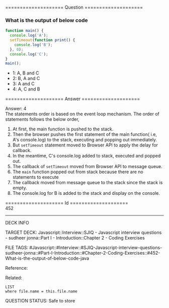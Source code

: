 ==================== Question ====================  

### What is the output of below code

```javascript
function main() {
  console.log('A');
  setTimeout(function print() {
    console.log('B');
  }, 0);
  console.log('C');
}
main();
```

- 1: A, B and C
- 2: B, A and C
- 3: A and C
- 4: A, C and B  

==================== Answer ====================  

Answer: 4  
The statements order is based on the event loop mechanism. The order of
statements follows the below order,

1. At first, the main function is pushed to the stack.
2. Then the browser pushes the first statement of the main function( i.e, A's
   console.log) to the stack, executing and popping out immediately.
3. But `setTimeout` statement moved to Browser API to apply the delay for
   callback.
4. In the meantime, C's console.log added to stack, executed and popped out.
5. The callback of `setTimeout` moved from Browser API to message queue.
6. The `main` function popped out from stack because there are no statements to
   execute
7. The callback moved from message queue to the stack since the stack is empty.
8. The console.log for B is added to the stack and display on the console.

==================== Id ====================  
452
<!--ID: 1707879801535-->

---

DECK INFO

TARGET DECK: Javascript::Interview::SJIQ - Javascript interview questions - sudheer jonna::Part I - Introduction::Chapter 2 - Coding Exercises

FILE TAGS: #Javascript::#Interview::#SJIQ-Javascript-interview-questions-sudheer-jonna::#Part-I-Introduction::#Chapter-2-Coding-Exercises::#452-What-is-the-output-of-below-code-java

Reference:

Related:

```dataview
LIST
where file.name = this.file.name
```
QUESTION STATUS: Safe to store
